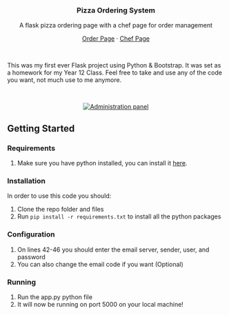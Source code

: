 <h3 align="center">Pizza Ordering System</h3>
<p align="center">A flask pizza ordering page with a chef page for order management</p>
<p align="center"><a href="https://pizza.lukxee.com/">Order Page</a> · <a href="https://pizza.lukxee.com/chef">Chef Page</a></p>
<br />
<p>This was my first ever Flask project using Python & Bootstrap. It was set as a homework for my Year 12 Class.
Feel free to take and use any of the code you want, not much use to me anymore.</p><br>
<p align="center">
  <a href="https://strapi.io">
    <img src="https://user-images.githubusercontent.com/99141867/220664121-5fc529e4-2307-4b5c-ae55-1ddbcfe97f3e.png" alt="Administration panel" />
  </a>
</p>

## Getting Started
### Requirements
1. Make sure you have python installed, you can install it [here](https://www.python.org/downloads/).

### Installation
In order to use this code you should:
1. Clone the repo folder and files
2. Run `pip install -r requirements.txt` to install all the python packages

### Configuration
1. On lines 42-46 you should enter the email server, sender, user, and password
2. You can also change the email code if you want (Optional)

### Running
1. Run the app.py python file
2. It will now be running on port 5000 on your local machine!


